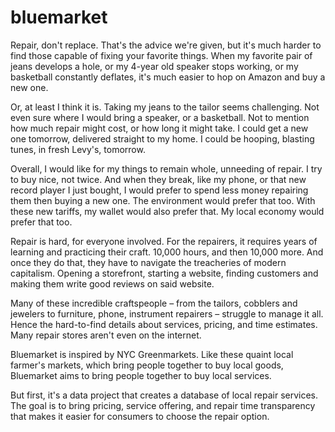 # bluemarket

Repair, don't replace. That's the advice we're given, but it's much harder to find those capable of fixing your favorite things. When my favorite pair of jeans develops a hole, or my 4-year old speaker stops working, or my basketball constantly deflates, it's much easier to hop on Amazon and buy a new one. 

Or, at least I think it is. Taking my jeans to the tailor seems challenging. Not even sure where I would bring a speaker, or a basketball. Not to mention how much repair might cost, or how long it might take. I could get a new one tomorrow, delivered straight to my home. I could be hooping, blasting tunes, in fresh Levy's, tomorrow.

Overall, I would like for my things to remain whole, unneeding of repair. I try to buy nice, not twice. And when they break, like my phone, or that new record player I just bought, I would prefer to spend less money repairing them then buying a new one. The environment would prefer that too. With these new tariffs, my wallet would also prefer that. My local economy would prefer that too.

Repair is hard, for everyone involved. For the repairers, it requires years of learning and practicing their craft. 10,000 hours, and then 10,000 more. And once they do that, they have to navigate the treacheries of modern capitalism. Opening a storefront, starting a website, finding customers and making them write good reviews on said website. 

Many of these incredible craftspeople – from the tailors, cobblers and jewelers to furniture, phone, instrument repairers – struggle to manage it all. Hence the hard-to-find details about services, pricing, and time estimates. Many repair stores aren't even on the internet.

Bluemarket is inspired by NYC Greenmarkets. Like these quaint local farmer's markets, which bring people together to buy local goods, Bluemarket aims to bring people together to buy local services.

But first, it's a data project that creates a database of local repair services. The goal is to bring pricing, service offering, and repair time transparency that makes it easier for consumers to choose the repair option.
